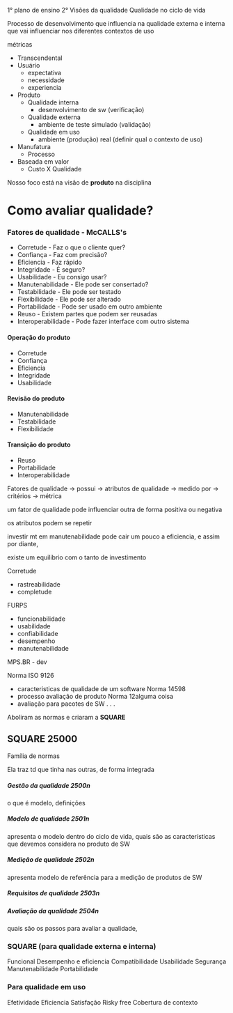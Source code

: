 1° plano de ensino
2° Visões da qualidade
Qualidade no ciclo de vida

Processo de desenvolvimento que influencia na qualidade externa e interna que vai influenciar nos diferentes contextos de uso

métricas

- Transcendental
- Usuário
	- expectativa 
	- necessidade
	- experiencia
- Produto
	- Qualidade interna
		- desenvolvimento de sw (verificação)
	- Qualidade externa
		- ambiente de teste simulado (validação)
	- Qualidade em uso
		- ambiente (produção) real (definir qual o contexto de uso)
- Manufatura 
	- Processo
- Baseada em valor
	- Custo X Qualidade

Nosso foco está na visão de **produto** na disciplina

# Como avaliar qualidade?

### Fatores de qualidade - McCALLS's

- Corretude - Faz o que o cliente quer?
- Confiança - Faz com precisão?
- Eficiencia - Faz rápido
- Integridade - É seguro?
- Usabilidade - Eu consigo usar?
- Manutenabilidade - Ele pode ser consertado?
- Testabilidade - Ele pode ser testado
- Flexibilidade - Ele pode ser alterado
- Portabilidade - Pode ser usado em outro ambiente
- Reuso - Existem partes que podem ser reusadas
- Interoperabilidade - Pode fazer interface com outro sistema
#### Operação do produto
 - Corretude 
 - Confiança 
 - Eficiencia
 - Integridade
 - Usabilidade
#### Revisão do produto 
- Manutenabilidade
- Testabilidade
- Flexibilidade
#### Transição do produto 
- Reuso
- Portabilidade  
- Interoperabilidade

Fatores de qualidade -> possui -> atributos de qualidade -> medido por -> critérios -> métrica

um fator de qualidade pode influenciar outra de forma positiva ou negativa

os atributos podem se repetir

investir mt em manutenabilidade pode cair um pouco a eficiencia, e assim por diante,

existe um equilibrio com o tanto de investimento

Corretude 
- rastreabilidade
- completude

FURPS
- funcionabilidade
- usabilidade
- confiabilidade
- desempenho 
- manutenabilidade

MPS.BR - dev

Norma ISO 9126
- caracteristicas de qualidade de um software
Norma 14598
- processo avaliação de produto
Norma 12alguma coisa 
- avaliação para pacotes de SW
.
.
.


Aboliram as normas e criaram a **SQUARE**

## SQUARE 25000
Família de normas

Ela traz td que tinha nas outras, de forma integrada

##### Gestão da qualidade 2500n
o que é modelo, definições
##### Modelo de qualidade 2501n
apresenta o modelo dentro do ciclo de vida,
quais são as características que devemos considera no produto de SW
##### Medição de qualidade 2502n
apresenta modelo de referência para a medição de produtos de SW
##### Requisitos de qualidade 2503n

##### Avaliação da qualidade 2504n
quais são os passos para avaliar a qualidade,

### SQUARE (para qualidade externa e interna)
Funcional 
Desempenho e eficiencia
Compatibilidade
Usabilidade
Segurança 
Manutenabilidade
Portabilidade

### Para qualidade em uso
Efetividade
Eficiencia
Satisfação 
Risky free
Cobertura de contexto

